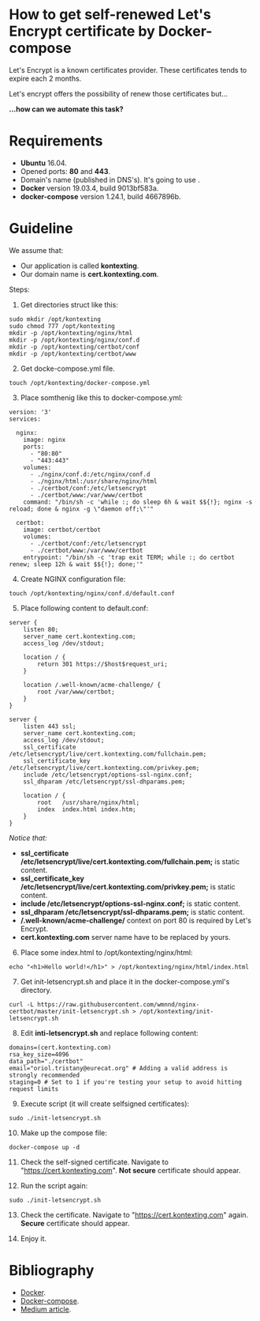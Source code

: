 # How to get self-renewed Let's Encrypt certificate by Docker-compose

Let's Encrypt is a known certificates provider. These certificates tends to expire each 2 months. 

Let's encrypt offers the possibility of renew those certificates but...

**...how can we automate this task?**

# Requirements

* **Ubuntu** 16.04.
* Opened ports: **80** and **443**.
* Domain's name (published in DNS's). It's going to use .
* **Docker** version 19.03.4, build 9013bf583a.
* **docker-compose** version 1.24.1, build 4667896b.

# Guideline

We assume that:

* Our application is called **kontexting**.
* Our domain name is **cert.kontexting.com**.

Steps:

1. Get directories struct like this:

```
sudo mkdir /opt/kontexting
sudo chmod 777 /opt/kontexting
mkdir -p /opt/kontexting/nginx/html
mkdir -p /opt/kontexting/nginx/conf.d
mkdir -p /opt/kontexting/certbot/conf
mkdir -p /opt/kontexting/certbot/www
```

2. Get docke-compose.yml file.

```
touch /opt/kontexting/docker-compose.yml
```

3. Place somthenig like this to docker-compose.yml:

```
version: '3'
services:

  nginx:
    image: nginx
    ports:
      - "80:80"
      - "443:443"
    volumes:
      - ./nginx/conf.d:/etc/nginx/conf.d
      - ./nginx/html:/usr/share/nginx/html
      - ./certbot/conf:/etc/letsencrypt
      - ./certbot/www:/var/www/certbot
    command: "/bin/sh -c 'while :; do sleep 6h & wait $${!}; nginx -s reload; done & nginx -g \"daemon off;\"'"

  certbot:
    image: certbot/certbot
    volumes:
      - ./certbot/conf:/etc/letsencrypt
      - ./certbot/www:/var/www/certbot
    entrypoint: "/bin/sh -c 'trap exit TERM; while :; do certbot renew; sleep 12h & wait $${!}; done;'"
```

4. Create NGINX configuration file:

```
touch /opt/kontexting/nginx/conf.d/default.conf
```

5. Place following content to default.conf:

```
server {
    listen 80;
    server_name cert.kontexting.com;
    access_log /dev/stdout;

    location / {
        return 301 https://$host$request_uri;
    }

    location /.well-known/acme-challenge/ {
        root /var/www/certbot;
    } 
}

server {
    listen 443 ssl;
    server_name cert.kontexting.com;
    access_log /dev/stdout;
    ssl_certificate /etc/letsencrypt/live/cert.kontexting.com/fullchain.pem;
    ssl_certificate_key /etc/letsencrypt/live/cert.kontexting.com/privkey.pem;
    include /etc/letsencrypt/options-ssl-nginx.conf;
    ssl_dhparam /etc/letsencrypt/ssl-dhparams.pem;
    
    location / {
        root   /usr/share/nginx/html;
        index  index.html index.htm;
    }
}

```

*Notice that:*

* **ssl_certificate /etc/letsencrypt/live/cert.kontexting.com/fullchain.pem;** is static content.
* **ssl_certificate_key /etc/letsencrypt/live/cert.kontexting.com/privkey.pem;** is static content.
* **include /etc/letsencrypt/options-ssl-nginx.conf;**  is static content.
* **ssl_dhparam /etc/letsencrypt/ssl-dhparams.pem;**  is static content.
* **/.well-known/acme-challenge/** context on port 80 is required by Let's Encrypt.
* **cert.kontexting.com** server name have to be replaced by yours.

6. Place some index.html to /opt/kontexting/nginx/html:

```
echo "<h1>Hello world!</h1>" > /opt/kontexting/nginx/html/index.html
```

7. Get init-letsencrypt.sh and place it in the docker-compose.yml's directory.

```
curl -L https://raw.githubusercontent.com/wmnnd/nginx-certbot/master/init-letsencrypt.sh > /opt/kontexting/init-letsencrypt.sh
```

8. Edit **inti-letsencrypt.sh** and replace following content:

```
domains=(cert.kontexting.com)
rsa_key_size=4096
data_path="./certbot"
email="oriol.tristany@eurecat.org" # Adding a valid address is strongly recommended
staging=0 # Set to 1 if you're testing your setup to avoid hitting request limits
```

9. Execute script (it will create selfsigned certificates):

```
sudo ./init-letsencrypt.sh
```

10. Make up the compose file:

```
docker-compose up -d
```

11. Check the self-signed certificate. Navigate to "https://cert.kontexting.com". **Not secure** certificate should appear.

12. Run the script again:

```
sudo ./init-letsencrypt.sh
```

13. Check the certificate. Navigate to "https://cert.kontexting.com" again. **Secure** certificate should appear.

14. Enjoy it.

# Bibliography

* [Docker](https://docs.docker.com/v17.12/install/linux/docker-ce/ubuntu/).
* [Docker-compose](https://docs.docker.com/compose/install/).
* [Medium article](https://medium.com/@pentacent/nginx-and-lets-encrypt-with-docker-in-less-than-5-minutes-b4b8a60d3a71).